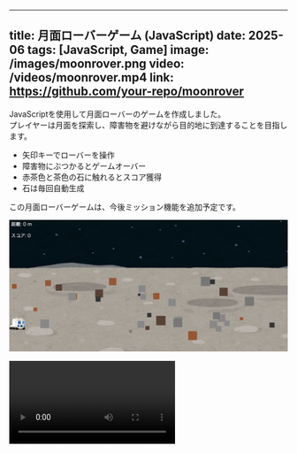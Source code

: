 <!-- ├─ 2025-06-moonrover.md
├─ 2025-06-tetris.md
├─ 2025-02-kc3.md
├─ 2025-01-sushi.md
├─ 2024-12-blackjack.md
├─ 2024-10-hackathon58.md
├─ 2024-09-nodered.md
├─ 2024-05-m5stack.md
├─ 2023-09-opencampus.md
├─ 2023-08-kamepan.md -->

---
title: 月面ローバーゲーム (JavaScript)
date: 2025-06
tags: [JavaScript, Game]
image: /images/moonrover.png
video: /videos/moonrover.mp4
link: https://github.com/your-repo/moonrover
---

JavaScriptを使用して月面ローバーのゲームを作成しました。  
プレイヤーは月面を探索し、障害物を避けながら目的地に到達することを目指します。  

- 矢印キーでローバーを操作  
- 障害物にぶつかるとゲームオーバー  
- 赤茶色と茶色の石に触れるとスコア獲得  
- 石は毎回自動生成  

この月面ローバーゲームは、今後ミッション機能を追加予定です。  

![スクリーンショット](/images/moonrover.png)

<video src="/videos/moonrover.mp4" controls class="rounded-lg shadow"></video>